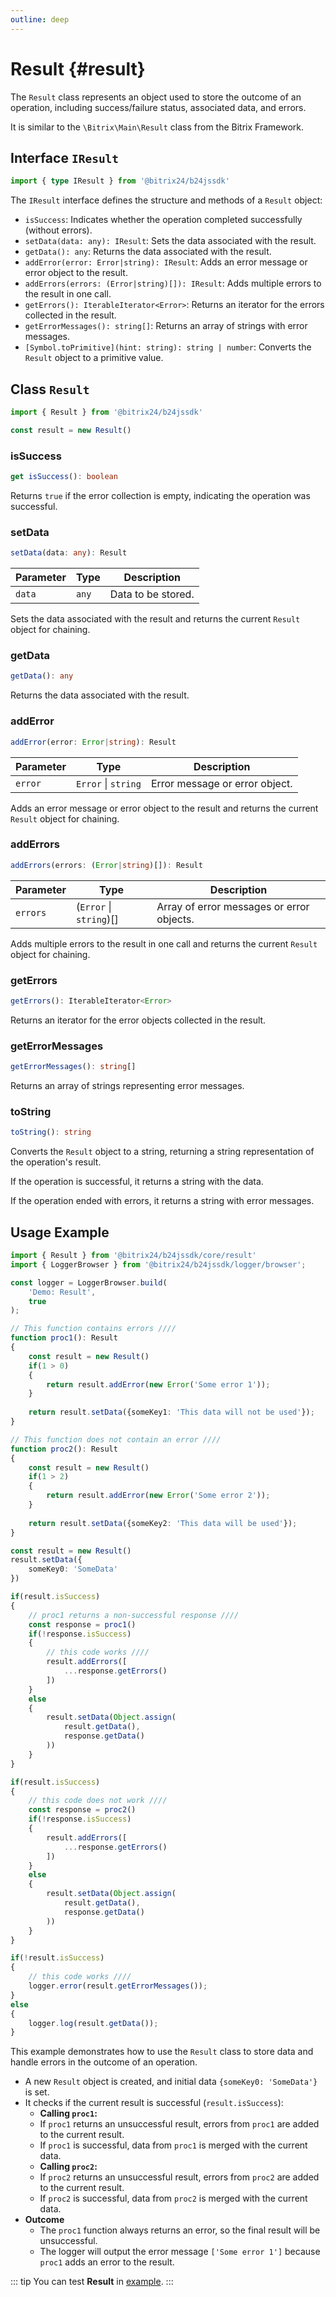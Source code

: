 ```yaml
---
outline: deep
---
```


# Result {#result}

The `Result` class represents an object used to store the outcome of an operation, including success/failure status, associated data, and errors.

It is similar to the `\Bitrix\Main\Result` class from the Bitrix Framework.

## Interface `IResult`

```ts
import { type IResult } from '@bitrix24/b24jssdk'
```

The `IResult` interface defines the structure and methods of a `Result` object:

- `isSuccess`: Indicates whether the operation completed successfully (without errors).
- `setData(data: any): IResult`: Sets the data associated with the result.
- `getData(): any`: Returns the data associated with the result.
- `addError(error: Error|string): IResult`: Adds an error message or error object to the result.
- `addErrors(errors: (Error|string)[]): IResult`: Adds multiple errors to the result in one call.
- `getErrors(): IterableIterator<Error>`: Returns an iterator for the errors collected in the result.
- `getErrorMessages(): string[]`: Returns an array of strings with error messages.
- `[Symbol.toPrimitive](hint: string): string | number`: Converts the `Result` object to a primitive value.

## Class `Result`

```ts
import { Result } from '@bitrix24/b24jssdk'

const result = new Result()
```

### isSuccess

```ts
get isSuccess(): boolean
```

Returns `true` if the error collection is empty, indicating the operation was successful.

### setData

```ts
setData(data: any): Result
```

| Parameter | Type  | Description        |
|-----------|-------|--------------------|
| `data`    | `any` | Data to be stored. |

Sets the data associated with the result and returns the current `Result` object for chaining.

### getData

```ts
getData(): any
```

Returns the data associated with the result.

### addError

```ts
addError(error: Error|string): Result
```

| Parameter | Type                | Description                    |
|-----------|---------------------|--------------------------------|
| `error`   | `Error` \| `string` | Error message or error object. |

Adds an error message or error object to the result and returns the current `Result` object for chaining.

### addErrors

```ts
addErrors(errors: (Error|string)[]): Result
```

| Parameter | Type                    | Description                               |
|-----------|-------------------------|-------------------------------------------|
| `errors`  | (`Error` \| `string`)[] | Array of error messages or error objects. |

Adds multiple errors to the result in one call and returns the current `Result` object for chaining.

### getErrors

```ts
getErrors(): IterableIterator<Error>
```

Returns an iterator for the error objects collected in the result.

### getErrorMessages

```ts
getErrorMessages(): string[]
```

Returns an array of strings representing error messages.

### toString

```ts
toString(): string
```

Converts the `Result` object to a string, returning a string representation of the operation's result.

If the operation is successful, it returns a string with the data.

If the operation ended with errors, it returns a string with error messages.

## Usage Example

```ts
import { Result } from '@bitrix24/b24jssdk/core/result'
import { LoggerBrowser } from '@bitrix24/b24jssdk/logger/browser';

const logger = LoggerBrowser.build(
    'Demo: Result',
    true
);

// This function contains errors ////
function proc1(): Result
{
    const result = new Result()
    if(1 > 0)
    {
        return result.addError(new Error('Some error 1'));
    }
    
    return result.setData({someKey1: 'This data will not be used'});
}

// This function does not contain an error ////
function proc2(): Result
{
    const result = new Result()
    if(1 > 2)
    {
        return result.addError(new Error('Some error 2'));
    }
    
    return result.setData({someKey2: 'This data will be used'});
}

const result = new Result()
result.setData({
    someKey0: 'SomeData'
})

if(result.isSuccess)
{
    // proc1 returns a non-successful response ////
    const response = proc1()
    if(!response.isSuccess)
    {
        // this code works ////
        result.addErrors([
            ...response.getErrors()
        ])
    }
    else
    {
        result.setData(Object.assign(
            result.getData(),
            response.getData()
        ))
    }
}

if(result.isSuccess)
{
    // this code does not work ////
    const response = proc2()
    if(!response.isSuccess)
    {
        result.addErrors([
            ...response.getErrors()
        ])
    }
    else
    {
        result.setData(Object.assign(
            result.getData(),
            response.getData()
        ))
    }
}

if(!result.isSuccess)
{
    // this code works ////
    logger.error(result.getErrorMessages());
}
else
{
    logger.log(result.getData());
}
```

This example demonstrates how to use the `Result` class to store data and handle errors in the outcome of an operation.

- A new `Result` object is created, and initial data `{someKey0: 'SomeData'}` is set.
- It checks if the current result is successful (`result.isSuccess`):
	- **Calling `proc1`:**
	- If `proc1` returns an unsuccessful result, errors from `proc1` are added to the current result.
	- If `proc1` is successful, data from `proc1` is merged with the current data.
	- **Calling `proc2`:**
	- If `proc2` returns an unsuccessful result, errors from `proc2` are added to the current result.
	- If `proc2` is successful, data from `proc2` is merged with the current data.
- **Outcome**
  - The `proc1` function always returns an error, so the final result will be unsuccessful.
  - The logger will output the error message `['Some error 1']` because `proc1` adds an error to the result.

::: tip
You can test **Result** in [example](https://github.com/bitrix24/b24sdk-examples/blob/main/js/02-nuxt-hook/pages/core/use-result.client.vue).
:::